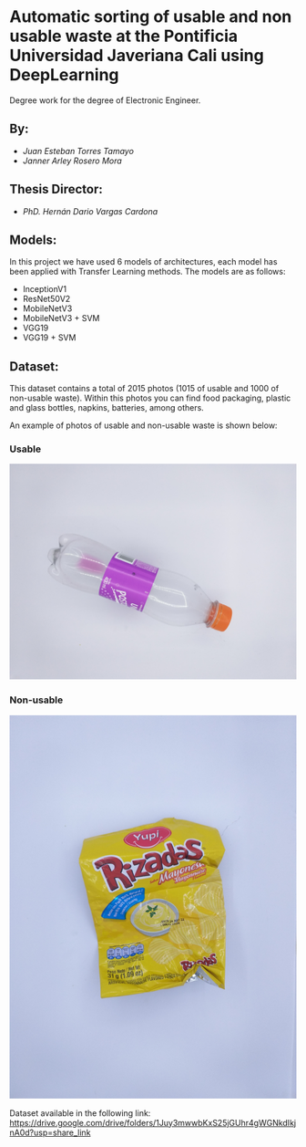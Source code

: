 # Automatic sorting of usable and non usable waste at the Pontificia Universidad Javeriana Cali using DeepLearning 
Degree work for the degree of Electronic Engineer.

## By: 
  - *Juan Esteban Torres Tamayo*
  - *Janner Arley Rosero Mora*
 
## Thesis Director:
  - *PhD. Hernán Dario Vargas Cardona*

## Models:
In this project we have used 6 models of architectures, each model has been applied with Transfer Learning methods. The models are as follows:

- InceptionV1 <Fine Tuning>
- ResNet50V2 <Fine Tuning>
- MobileNetV3 <Fine Tuning>
- MobileNetV3 + SVM <Feature extractor>
- VGG19 <Fine Tuning>
- VGG19 + SVM <Feature extractor>

## Dataset:
This dataset contains a total of 2015 photos (1015 of usable and 1000 of non-usable waste). Within this photos you can find food packaging, plastic and glass bottles, napkins, batteries, among others.

An example of photos of usable and non-usable waste is shown below:

### Usable
![Usable waste picture](51.jpg)

### Non-usable
![Non-usable waste picture](147.jpg)

Dataset available in the following link: https://drive.google.com/drive/folders/1Juy3mwwbKxS25jGUhr4gWGNkdIkjnA0d?usp=share_link
